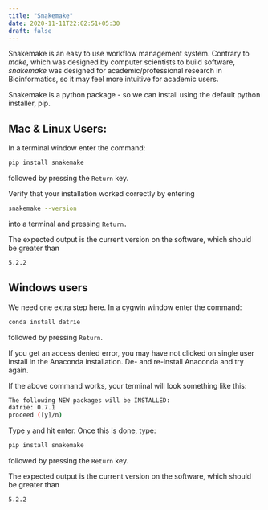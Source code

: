 ```yaml
---
title: "Snakemake"
date: 2020-11-11T22:02:51+05:30
draft: false
---
```


Snakemake is an easy to use workflow management system. Contrary to *make*, which was designed by
computer scientists to build software, *snakemake* was designed for academic/professional research in Bioinformatics, so it may feel more intuitive for academic users.

Snakemake is a python package - so we can install using the default python installer, pip.

## Mac & Linux Users:

In a terminal window enter the command:

```bash
pip install snakemake
```
followed by pressing the `Return` key.

Verify that your installation worked correctly by entering

```bash
snakemake --version
```
into a terminal and pressing `Return.`

The expected output is the current version on the software, which should be greater than

```bash
5.2.2
```

## Windows users

We need one extra step here. In a cygwin window enter the command:

```bash
conda install datrie
```

followed by pressing `Return`.

If you get an access denied error, you may have not clicked on single user install in the Anaconda installation. De- and re-install Anaconda and try again.

If the above command works, your terminal will look something like this:

```bash
The following NEW packages will be INSTALLED:
datrie: 0.7.1
proceed ([y]/n)
```

Type `y` and hit enter. Once this is done, type:

```bash
pip install snakemake
```

followed by pressing the `Return` key.

The expected output is the current version on the software, which should be greater than

```bash
5.2.2
```
